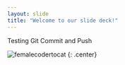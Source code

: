 ```yaml
---
layout: slide
title: "Welcome to our slide deck!"
---
```


Testing Git Commit and Push

![femalecodertocat](https://octodex.github.com/images/femalecodertocat.png)
{: .center}
